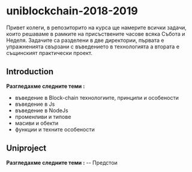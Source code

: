 # uniblockchain-2018-2019

Привет колеги, в репозиторито на курса ще намерите всички задачи, които решаваме в рамките на присъствените часове всяка Събота и Неделя. Задачите са разделени в две директории, първата е упражненията свързани с въведението в технологията а втората е същинският практически проект.

## Introduction
**Разгледахме следните теми :**
* въведение в Block-chain технологиите, принципи и особености
* въведение в Js
* въведение в NodeJs
* променливи и типове
* масиви и обекти
* функции и техните особености

## Uniproject
**Разгледахме следните теми :**
-- Предстои
